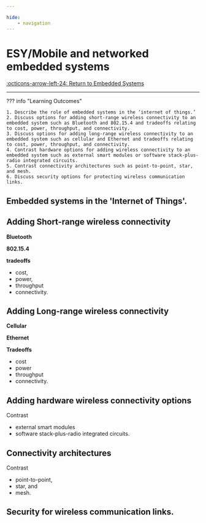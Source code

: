 ```yaml
---

hide:
    - navigation
---
```

# ESY/Mobile and networked embedded systems

[:octicons-arrow-left-24: Return to Embedded Systems](/Bodies-of-Knowledge/Embedded-Systems)

---

??? info "Learning Outcomes"

    1. Describe the role of embedded systems in the ‘internet of things.’
    2. Discuss options for adding short-range wireless connectivity to an embedded system such as Bluetooth and 802.15.4 and tradeoffs relating to cost, power, throughput, and connectivity.
    3. Discuss options for adding long-range wireless connectivity to an embedded system such as cellular and Ethernet and tradeoffs relating to cost, power, throughput, and connectivity.
    4. Contrast hardware options for adding wireless connectivity to an embedded system such as external smart modules or software stack-plus-radio integrated circuits.
    5. Contrast connectivity architectures such as point-to-point, star, and mesh.
    6. Discuss security options for protecting wireless communication links.

## Embedded systems in the 'Internet of Things'.

## Adding Short-range wireless connectivity

**Bluetooth** 

**802.15.4**

**tradeoffs** 

- cost, 
- power, 
- throughput
- connectivity.

## Adding Long-range wireless connectivity

**Cellular**

**Ethernet**

**Tradeoffs**

- cost
- power
- throughput
- connectivity.

## Adding hardware wireless connectivity options

Contrast

- external smart modules 
- software stack-plus-radio integrated circuits.

## Connectivity architectures

Contrast

- point-to-point, 
- star, and 
- mesh.

## Security for wireless communication links.